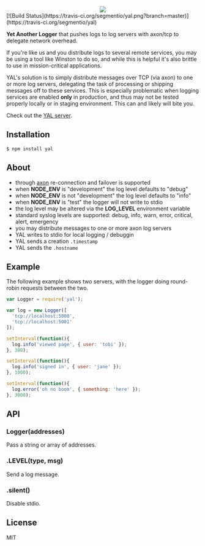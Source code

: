   <center><img src="https://i.cloudup.com/GPXlzXOlOs.png"></center>
  [![Build Status](https://travis-ci.org/segmentio/yal.png?branch=master)](https://travis-ci.org/segmentio/yal)
  

  __Yet Another Logger__ that pushes logs to log servers with axon/tcp to delegate network overhead.

  If you're like us and you distribute logs to several remote services,
  you may be using a tool like Winston to do so, and while this is helpful
  it's also brittle to use in mission-critical applications.

  YAL's solution is to simply distribute messages over TCP (via axon) to one or more log servers, delegating the task of processing or shipping messages off to these services. This is especially problematic when logging services are enabled __only__ in production, and thus may not be tested properly locally or in staging environment. This can and likely will bite you.

  Check out the [YAL server](https://github.com/segmentio/yal-server).

## Installation

```
$ npm install yal
```

## About

 - through [axon](https://github.com/visionmedia/axon) re-connection and failover is supported
 - when __NODE_ENV__ is "development" the log level defaults to "debug"
 - when __NODE_ENV__ is not "development" the log level defaults to "info"
 - when __NODE_ENV__ is "test" the logger will not write to stdio
 - the log level may be altered via the __LOG_LEVEL__ environment variable
 - standard syslog levels are supported: debug, info, warn, error, critical, alert, emergency
 - you may distribute messages to one or more axon log servers
 - YAL writes to stdio for local logging / debuggin
 - YAL sends a creation `.timestamp`
 - YAL sends the `.hostname`

## Example

  The following example shows two servers,
  with the logger doing round-robin requests
  between the two.

```js
var Logger = require('yal');

var log = new Logger([
  'tcp://localhost:5000',
  'tcp://localhost:5001'
]);

setInterval(function(){
  log.info('viewed page', { user: 'tobi' });
}, 300);

setInterval(function(){
  log.info('signed in', { user: 'jane' });
}, 1000);

setInterval(function(){
  log.error('oh no boom', { something: 'here' });
}, 3000);
```

## API

### Logger(addresses)

  Pass a string or array of addresses.

### .LEVEL(type, msg)

  Send a log message.

### .silent()

  Disable stdio.

## License

 MIT
